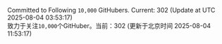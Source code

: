 Committed to Following `10,000` GitHubers. Current: <!-- FOLLOWING_COUNT -->302<!-- FOLLOWING_COUNT --> (Update at UTC <!-- LAST_UPDATED -->2025-08-04 03:53:17<!-- LAST_UPDATED -->)<br>
致力于关注`10,000`个GitHuber。当前：<!-- FOLLOWING_COUNT -->302<!-- FOLLOWING_COUNT --> (更新于北京时间 <!-- LAST_UPDATED_CST -->2025-08-04 11:53:17<!-- LAST_UPDATED_CST -->)
